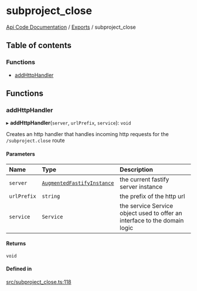 # subproject\_close
 
[Api Code Documentation](../README.md) / [Exports](../modules.md) / subproject\_close

## Table of contents

### Functions

- [addHttpHandler](subproject_close.md#addhttphandler)

## Functions

### addHttpHandler

▸ **addHttpHandler**(`server`, `urlPrefix`, `service`): `void`

Creates an http handler that handles incoming http requests for the `/subproject.close` route

#### Parameters

| Name | Type | Description |
| :------ | :------ | :------ |
| `server` | [`AugmentedFastifyInstance`](../interfaces/types.AugmentedFastifyInstance.md) | the current fastify server instance |
| `urlPrefix` | `string` | the prefix of the http url |
| `service` | `Service` | the service Service object used to offer an interface to the domain logic |

#### Returns

`void`

#### Defined in

[src/subproject_close.ts:118](https://github.com/openkfw/TruBudget/blob/3b9e793/api/src/subproject_close.ts#L118)

